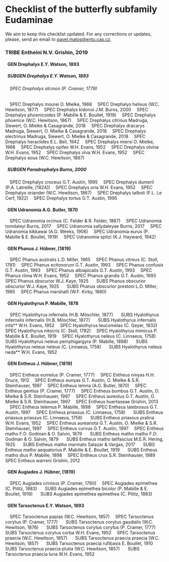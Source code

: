 # Checklist of the butterfly subfamily Eudaminae
We aim to keep this checklist updated. For any corrections or updates, please, send an email to pavel.matos@entu.cas.cz.

### TRIBE Entheini N.V. Grishin, 2019
#### &ensp;GEN Drephalys E.Y. Watson, 1893
##### &ensp;SUBGEN Drephalys E.Y. Watson, 1893
###### &ensp;&ensp;SPEC Drephalys alcmon (P. Cramer, 1779)
&ensp;&ensp;SPEC Drephalys mourei O. Mielke, 1968
&ensp;&ensp;SPEC Drephalys helixus (W.C. Hewitson, 1877)
&ensp;&ensp;SPEC Drephalys kidonoi J.M. Burns, 2000
&ensp;&ensp;SPEC Drephalys phoenicoides (P. Mabille & E. Boullet, 1919)
&ensp;&ensp;SPEC Drephalys phoenice (W.C. Hewitson, 1867)
&ensp;&ensp;SPEC Drephalys citrinus Madruga, Siewert, O. Mielke & Casagrande, 2018
&ensp;&ensp;SPEC Drephalys dracarys Madruga, Siewert, O. Mielke & Casagrande, 2018
&ensp;&ensp;SPEC Drephalys electrinus Madruga, Siewert, O. Mielke & Casagrande, 2018
&ensp;&ensp;SPEC Drephalys heraclides E.L. Bell, 1942
&ensp;&ensp;SPEC Drephalys miersi O. Mielke, 1968
&ensp;&ensp;SPEC Drephalys opifex W.H. Evans, 1952
&ensp;&ensp;SPEC Drephalys olvina W.H. Evans, 1952
&ensp;&ensp;SPEC Drephalys olva W.H. Evans, 1952
&ensp;&ensp;SPEC Drephalys eous (W.C. Hewitson, 1867)
##### &ensp;SUBGEN Paradrephalys Burns, 2000
&ensp;&ensp;SPEC Drephalys croceus G.T. Austin, 1995
&ensp;&ensp;SPEC Drephalys dumeril (P.A. Latreille, [1824])
&ensp;&ensp;SPEC Drephalys oria W.H. Evans, 1952
&ensp;&ensp;SPEC Drephalys oriander (W.C. Hewitson, 1867)
&ensp;&ensp;SPEC Drephalys talboti (F.L. Le Cerf, 1922)
&ensp;&ensp;SPEC Drephalys tortus G.T. Austin, 1995
#### &ensp;GEN Udranomia A.G. Butler, 1870
&ensp;&ensp;SPEC Udranomia orcinus (C. Felder & R. Felder, 1867)
&ensp;&ensp;SPEC Udranomia tomdaleyi Burns, 2017
&ensp;&ensp;SPEC Udranomia sallydaleyae Burns, 2017
&ensp;&ensp;SPEC Udranomia kikkawai (A.G. Weeks, 1906)
&ensp;&ensp;SPEC Udranomia eurus (P. Mabille & E. Boullet, 1919)
&ensp;&ensp;SPEC Udranomia spitzi (K.J. Hayward, 1942)
#### &ensp;GEN Phanus J. Hübner, [1819]
&ensp;&ensp;SPEC Phanus australis L.D. Miller, 1965
&ensp;&ensp;SPEC Phanus vitreus (C. Stoll, 1781)
&ensp;&ensp;SPEC Phanus ecitonorum G.T. Austin, 1993
&ensp;&ensp;SPEC Phanus confusis G.T. Austin, 1993
&ensp;&ensp;SPEC Phanus albiapicalis G.T. Austin, 1993
&ensp;&ensp;SPEC Phanus rilma W.H. Evans, 1952
&ensp;&ensp;SPEC Phanus grandis G.T. Austin, 1993
&ensp;&ensp;SPEC Phanus obscurior W.J. Kaye, 1925
&ensp;&ensp;&ensp;SUBS Phanus obscurior obscurior W.J. Kaye, 1925
&ensp;&ensp;&ensp;SUBS Phanus obscurior prestoni L.D. Miller, 1965
&ensp;&ensp;SPEC Phanus marshalli (W.F. Kirby, 1880)
#### &ensp;GEN Hyalothyrus P. Mabille, 1878
&ensp;&ensp;SPEC Hyalothyrus infernalis (H.B. Möschler, 1877)
&ensp;&ensp;&ensp;SUBS Hyalothyrus infernalis infernalis (H.B. Möschler, 1877)
&ensp;&ensp;&ensp;SUBS Hyalothyrus infernalis infa** W.H. Evans, 1952
&ensp;&ensp;SPEC Hyalothyrus leucomelas (C. Geyer, 1832)
&ensp;&ensp;SPEC Hyalothyrus nitocris (C. Stoll, 1782)
&ensp;&ensp;SPEC Hyalothyrus mimicus P. Mabille & E. Boullet, 1919
&ensp;&ensp;SPEC Hyalothyrus neleus (C. Linnaeus, 1758)
&ensp;&ensp;&ensp;SUBS Hyalothyrus neleus pemphigargyra (P. Mabille, 1888)
&ensp;&ensp;&ensp;SUBS Hyalothyrus neleus neleus (C. Linnaeus, 1758)
&ensp;&ensp;&ensp;SUBS Hyalothyrus neleus neda** W.H. Evans, 1952
#### &ensp;GEN Entheus J. Hübner, [1819]
&ensp;&ensp;SPEC Entheus eumelus (P. Cramer, 1777)
&ensp;&ensp;SPEC Entheus ninyas H.H. Druce, 1912
&ensp;&ensp;SPEC Entheus eunyas G.T. Austin, O. Mielke & S.R. Steinhauser, 1997
&ensp;&ensp;SPEC Entheus lemna (A.G. Butler, 1870)
&ensp;&ensp;SPEC Entheus gentius (P. Cramer, 1777)
&ensp;&ensp;SPEC Entheus bombus G.T. Austin, O. Mielke & S.R. Steinhauser, 1997
&ensp;&ensp;SPEC Entheus aureolus G.T. Austin, O. Mielke & S.R. Steinhauser, 1997
&ensp;&ensp;SPEC Entheus huertaseae Grishin, 2013
&ensp;&ensp;SPEC Entheus telemus P. Mabille, 1898
&ensp;&ensp;SPEC Entheus latebrosus G.T. Austin, 1997
&ensp;&ensp;SPEC Entheus priassus (C. Linnaeus, 1758)
&ensp;&ensp;&ensp;SUBS Entheus priassus priassus (C. Linnaeus, 1758)
&ensp;&ensp;&ensp;SUBS Entheus priassus pralina W.H. Evans, 1952
&ensp;&ensp;SPEC Entheus aureanota G.T. Austin, O. Mielke & S.R. Steinhauser, 1997
&ensp;&ensp;SPEC Entheus curvus G.T. Austin, 1997
&ensp;&ensp;SPEC Entheus matho F.D. Godman & O. Salvin, 1879
&ensp;&ensp;&ensp;SUBS Entheus matho matho F.D. Godman & O. Salvin, 1879
&ensp;&ensp;&ensp;SUBS Entheus matho latifascius M.E.R. Hering, 1925
&ensp;&ensp;&ensp;SUBS Entheus matho marmato Salazar & Vargas, 2017
&ensp;&ensp;&ensp;SUBS Entheus matho aequatorius P. Mabille & E. Boullet, 1919
&ensp;&ensp;&ensp;SUBS Entheus matho dius P. Mabille, 1898
&ensp;&ensp;SPEC Entheus crux S.R. Steinhauser, 1989
&ensp;&ensp;SPEC Entheus warreni Grishin, 2012
#### &ensp;GEN Augiades J. Hübner, [1819]
&ensp;&ensp;SPEC Augiades crinisus (P. Cramer, 1780)
&ensp;&ensp;SPEC Augiades epimethea (C. Plötz, 1883)
&ensp;&ensp;&ensp;SUBS Augiades epimethea bicolor (P. Mabille & E. Boullet, 1919)
&ensp;&ensp;&ensp;SUBS Augiades epimethea epimethea (C. Plötz, 1883)
#### &ensp;GEN Tarsoctenus E.Y. Watson, 1893
&ensp;&ensp;SPEC Tarsoctenus papias (W.C. Hewitson, 1857)
&ensp;&ensp;SPEC Tarsoctenus corytus (P. Cramer, 1777)
&ensp;&ensp;&ensp;SUBS Tarsoctenus corytus gaudialis (W.C. Hewitson, 1876)
&ensp;&ensp;&ensp;SUBS Tarsoctenus corytus corytus (P. Cramer, 1777)
&ensp;&ensp;&ensp;SUBS Tarsoctenus corytus corba W.H. Evans, 1952
&ensp;&ensp;SPEC Tarsoctenus praecia (W.C. Hewitson, 1857)
&ensp;&ensp;&ensp;SUBS Tarsoctenus praecia praecia (W.C. Hewitson, 1857)
&ensp;&ensp;&ensp;SUBS Tarsoctenus praecia rufibasis E. Boullet, 1910
&ensp;&ensp;&ensp;SUBS Tarsoctenus praecia plutia (W.C. Hewitson, 1857)
&ensp;&ensp;&ensp;SUBS Tarsoctenus praecia luna W.H. Evans, 1952
